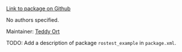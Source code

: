 <div id='rostest_example-autogenerated' markdown='1'>


<!-- do not edit this file, autogenerated -->

[Link to package on Github](github:org=duckietown,repo=Software,path=60-templates/rostest_example,branch=andrea-config)

No authors specified.

Maintainer: [Teddy Ort](mailto:teddy@mit.edu)

TODO: Add a description of package `rostest_example` in `package.xml`.



</div>

